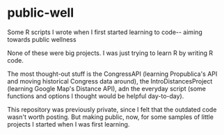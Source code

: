 # public-well
Some R scripts I wrote when I first started learning to code-- aiming towards public wellness

None of these were big projects. I was just trying to learn R by writing R code.

The most thought-out stuff is the CongressAPI (learning Propublica's API and moving historical Congress data around), the IntroDistancesProject (learning Google Map's Distance API), adn the everyday script (some functions and options I thought would be helpful day-to-day).

This repository was previously private, since I felt that the outdated code wasn't worth posting. But making public, now, for some samples of little projects I started when I was first learning.
